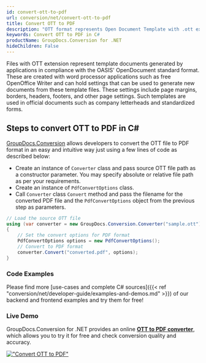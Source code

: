 ```yaml
---
id: convert-ott-to-pdf
url: conversion/net/convert-ott-to-pdf
title: Convert OTT to PDF
description: "OTT format represents Open Document Template with .ott extension. Learn how to convert OTT to PDF file programmatically in C# language using GroupDocs.Conversion for .NET library."
keywords: Convert OTT to PDF in C#
productName: GroupDocs.Conversion for .NET
hideChildren: False
---
```


Files with OTT extension represent template documents generated by applications in compliance with the OASIS' OpenDocument standard format. These are created with word processor applications such as free OpenOffice Writer and can hold settings that can be used to generate new documents from these template files. These settings include page margins, borders, headers, footers, and other page settings. Such templates are used in official documents such as company letterheads and standardized forms.

## Steps to convert OTT to PDF in C#

[GroupDocs.Conversion](https://products.groupdocs.com/conversion/net) allows developers to convert the OTT file to PDF format in an easy and intuitive way just using a few lines of code as described below:

* Create an instance of `Converter` class and pass source OTT file path as a constructor parameter. You may specify absolute or relative file path as per your requirements. 
* Create an instance of `PdfConvertOptions` class.
* Call `Converter` class `Convert` method and pass the filename for the converted PDF file and the `PdfConvertOptions` object from the previous step as parameters.

```csharp
// Load the source OTT file
using (var converter = new GroupDocs.Conversion.Converter("sample.ott"))
{
    // Set the convert options for PDF format
    PdfConvertOptions options = new PdfConvertOptions();
    // Convert to PDF format
    converter.Convert("converted.pdf", options);
}
```

### Code Examples

Please find more [use-cases and complete C# sources]({{< ref "conversion/net/developer-guide/examples-and-demos.md" >}}) of our backend and frontend examples and try them for free!

### Live Demo

GroupDocs.Conversion for .NET provides an online [**OTT to PDF converter**](https://products.groupdocs.app/conversion/ott-to-pdf), which allows you to try it for free and check conversion quality and accuracy.

[!["Convert OTT to PDF"](conversion/net/images/convert-ott-to-pdf.png)](https://products.groupdocs.app/conversion/ott-to-pdf)